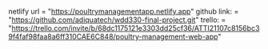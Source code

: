netlify url = "https://poultrymanagementapp.netlify.app"
github link: = "https://github.com/adiquatech/wdd330-final-project.git"
trello: = "https://trello.com/invite/b/68dc1175121e3303dd25cf36/ATTI21107c8156bc39f4faf98faa8a6ff310CAE6C848/poultry-management-web-app"